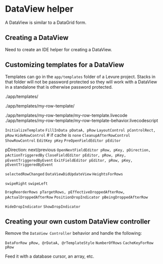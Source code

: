 # DataView helper

A DataView is similar to a DataGrid form.

## Creating a DataView

Need to create an IDE helper for creating a DataView.

## Customizing templates for a DataView

Templates can go in the `app/templates` folder of a Levure project. Stacks in that folder will not be password protected so they will work with a DataView in a standalone that is otherwise password protected.

./app/templates/

./app/templates/my-row-template/

./app/templates/my-row-template/my-row-template.livecode
./app/templates/my-row-template/my-row-template-behavior.livecodescript

`InitializeTemplate`
`FillInData pDataA, pRow`
`LayoutControl pControlRect, pRow`
`HideRowControl` # if cache is `none`
`CleanupAfterRowControl`
`ShowRowControl`
`EditKey pKey`
`PreOpenFieldEditor pEditor`

pDirection: next/previous
`OpenNextFieldEditor pRow, pKey, pDirection, pActionTriggeredBy`
`CloseFieldEditor pEditor, pRow, pKey, pEventTriggeredByEvent`
`ExitFieldEditor pEditor, pRow, pKey, pEventTriggeredByEvent`

`selectedRowChanged`
`DataViewDidUpdateView`
`HeightsForRows`

`swipeRight`
`swipeLeft`

`DragReorderRows pTargetRows, pEffectiveDroppedAfterRow, pActualDroppedAfterRow`
`PositionDropIndicator pBeingDroppedAfterRow`

`HideDropIndicator`
`ShowDropIndicator`

## Creating your own custom DataView controller

Remove the `DataView Controller` behavior and handle the following:

`DataForRow pRow, @rDataA, @rTemplateStyle`
`NumberOfRows`
`CacheKeyForRow pRow`

Feed it with a database cursor, an array, etc.
